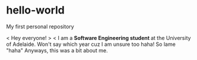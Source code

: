 # hello-world
My first personal repository

< Hey everyone! >
< I am a <b> Software Engineering student </b> at the University of Adelaide. Won't say which year cuz I am unsure too haha! So lame "haha" Anyways, this was a bit about me.
